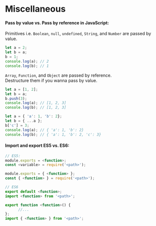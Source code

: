 # Miscellaneous

#### Pass by value vs. Pass by reference in JavaScript:

Primitives i.e. `Boolean`, `null`, `undefined`, `String`, and `Number` are passed by value.

```js
let a = 2;
let b = a;
b = 1;
console.log(a); // 2
console.log(b); // 1
```

`Array`, `Function`, and `Object` are passed by reference.  
Destructure them if you wanna pass by value.

```js
let a = [1, 2];
let b = a;
b.push(3);
console.log(a); // [1, 2, 3]
console.log(b); // [1, 2, 3]

let a = { 'a': 1, 'b': 2};
let b = { ...a };
b['c'] = 3;
console.log(a); // { 'a': 1, 'b': 2}
console.log(b); // { 'a': 1, 'b': 2, 'c': 3}
```

#### Import and export ES5 vs. ES6:

```js
// ES5:
module.exports = <function>;
const <variable> = require('<path>');

module.exports = { <function> };
const { <function> } = require('<path>');

// ES6
export default <function>;
import <function> from '<path>';

export function <function>() { 
      //...
};
import { <function> } from '<path>';
```
